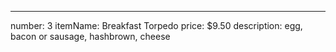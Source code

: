 ---
number: 3
itemName: Breakfast Torpedo
price: $9.50
description: egg, bacon or sausage, hashbrown, cheese